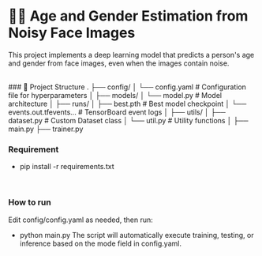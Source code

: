 # 🧑‍🦰 Age and Gender Estimation from Noisy Face Images
This project implements a deep learning model that predicts a person's age and gender from face images, even when the images contain noise.

<br>
### 📂 Project Structure
.
├── config/
│   └── config.yaml               # Configuration file for hyperparameters
│
├── models/
│   └── model.py                  # Model architecture 
│
├── runs/
│   ├── best.pth                  # Best model checkpoint
│   └── events.out.tfevents...    # TensorBoard event logs
│
├── utils/
│   ├── dataset.py                # Custom Dataset class
│   └── util.py                   # Utility functions
│
├── main.py                       
├── trainer.py                 

<br>
   
### Requirement
- pip install -r requirements.txt

<br>

### How to run
Edit config/config.yaml as needed, then run:
- python main.py
The script will automatically execute training, testing, or inference based on the mode field in config.yaml.
